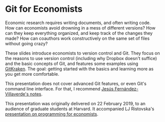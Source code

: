 # Git for Economists

Economic research requires writing documents, and often writing code. How can economists avoid drowning in a mess of different versions? How can they keep everything organized, and keep track of the changes they made? How can coauthors work constructively on the same set of files without going crazy?

These slides introduce economists to version control and Git. They focus on the reasons to use version control (including why Dropbox doesn't suffice) and the basic concepts of Git, and features some examples using [GitKraken](https://www.gitkraken.com/). The goal: getting started with the basics and learning more as you get more comfortable.

This presentation does not cover advanced Git features, or even Git's command line interface. For that, I recommend [Jesús Fernández-Villaverde's notes](https://www.sas.upenn.edu/~jesusfv/Chapter_HPC_5_Git.pdf).

This presentation was originally delivered on 22 February 2019, to an audience of graduate students at Harvard. It accompanied LJ Ristovska's [presentation on programming for economists](https://twitter.com/lj_ristovska/status/1099122775875338241).
